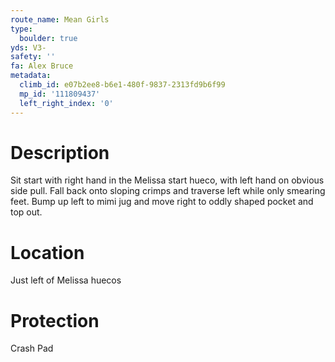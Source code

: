 ```yaml
---
route_name: Mean Girls
type:
  boulder: true
yds: V3-
safety: ''
fa: Alex Bruce
metadata:
  climb_id: e07b2ee8-b6e1-480f-9837-2313fd9b6f99
  mp_id: '111809437'
  left_right_index: '0'
---
```

# Description
Sit start with right hand in the Melissa start hueco, with left hand on obvious side pull. Fall back onto sloping crimps and traverse left while only smearing feet. Bump up left to mimi jug and move right to oddly shaped pocket and top out.

# Location
Just left of Melissa huecos

# Protection
Crash Pad
